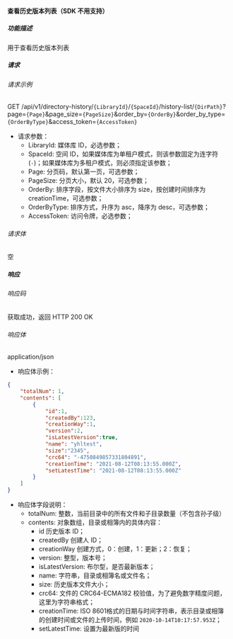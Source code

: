 #### 查看历史版本列表（SDK 不用支持）

##### 功能描述

用于查看历史版本列表

##### 请求

###### 请求示例  

GET /api/v1/directory-history/`{LibraryId}`/`{SpaceId}`/history-list/`{DirPath}`?page=`{Page}`&page_size=`{PageSize}`&order_by=`{OrderBy}`&order_by_type=`{OrderByType}`&access_token=`{AccessToken}`

- 请求参数：
  - LibraryId: 媒体库 ID，必选参数；
  - SpaceId: 空间 ID，如果媒体库为单租户模式，则该参数固定为连字符(`-`)；如果媒体库为多租户模式，则必须指定该参数；
  - Page: 分页码，默认第一页，可选参数；
  - PageSize: 分页大小，默认 20，可选参数；
  - OrderBy: 排序字段，按文件大小排序为 size，按创建时间排序为 creationTime，可选参数；
  - OrderByType: 排序方式，升序为 asc，降序为 desc，可选参数；
  - AccessToken: 访问令牌，必选参数；

###### 请求体

空

##### 响应

###### 响应码

获取成功，返回 HTTP 200 OK

###### 响应体

application/json

- 响应体示例：

```json
{
    "totalNum": 1,
    "contents": [
        {
            "id":1,
            "createdBy":123,
            "creationWay":1,
            "version":2,
            "isLatestVersion":true,
            "name": "yhltest",
            "size":"2345",
            "crc64": "-4750849857331804891",
            "creationTime": "2021-08-12T08:13:55.000Z",
            "setLatestTime": "2021-08-12T08:13:55.000Z"
        }
    ]
}
```

- 响应体字段说明：
  - totalNum: 整数，当前目录中的所有文件和子目录数量（不包含孙子级）
  - contents: 对象数组，目录或相簿内的具体内容：
    - id 历史版本 ID；
    - createdBy 创建人 ID；
    - creationWay 创建方式，0：创建，1：更新；2：恢复；
    - version: 整型，版本号；
    - isLatestVersion: 布尔型，是否最新版本；
    - name: 字符串，目录或相簿名或文件名；
    - size: 历史版本文件大小；
    - crc64: 文件的 CRC64-ECMA182 校验值，为了避免数字精度问题，这里为字符串格式；
    - creationTime: ISO 8601格式的日期与时间字符串，表示目录或相簿的创建时间或文件的上传时间，例如 `2020-10-14T10:17:57.953Z`；
    - setLatestTime: 设置为最新版的时间

